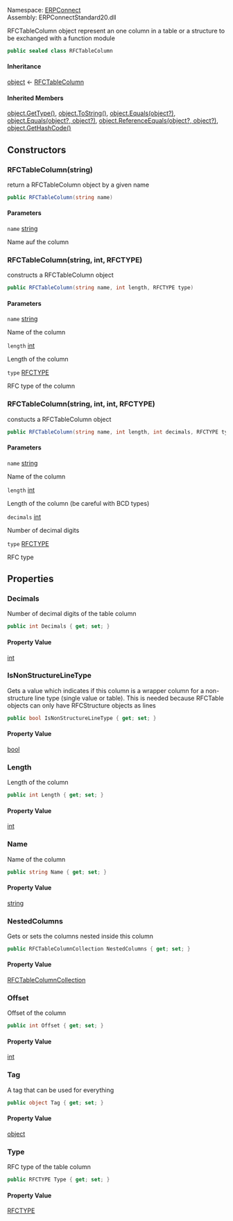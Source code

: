 Namespace: [ERPConnect](../)\
Assembly: ERPConnectStandard20.dll

RFCTableColumn object represent an one column in a table or a structure to be exchanged with a function module

```csharp
public sealed class RFCTableColumn

```

#### Inheritance

[object](https://learn.microsoft.com/dotnet/api/system.object) ← [RFCTableColumn](./)

#### Inherited Members

[object.GetType()](https://learn.microsoft.com/dotnet/api/system.object.gettype), [object.ToString()](https://learn.microsoft.com/dotnet/api/system.object.tostring), [object.Equals(object?)](<https://learn.microsoft.com/dotnet/api/system.object.equals#system-object-equals(system-object)>), [object.Equals(object?, object?)](<https://learn.microsoft.com/dotnet/api/system.object.equals#system-object-equals(system-object-system-object)>), [object.ReferenceEquals(object?, object?)](https://learn.microsoft.com/dotnet/api/system.object.referenceequals), [object.GetHashCode()](https://learn.microsoft.com/dotnet/api/system.object.gethashcode)

## Constructors

### RFCTableColumn(string)

return a RFCTableColumn object by a given name

```csharp
public RFCTableColumn(string name)

```

#### Parameters

`name` [string](https://learn.microsoft.com/dotnet/api/system.string)

Name auf the column

### RFCTableColumn(string, int, RFCTYPE)

constructs a RFCTableColumn object

```csharp
public RFCTableColumn(string name, int length, RFCTYPE type)

```

#### Parameters

`name` [string](https://learn.microsoft.com/dotnet/api/system.string)

Name of the column

`length` [int](https://learn.microsoft.com/dotnet/api/system.int32)

Length of the column

`type` [RFCTYPE](../ERPConnect.RFCTYPE/)

RFC type of the column

### RFCTableColumn(string, int, int, RFCTYPE)

constucts a RFCTableColumn object

```csharp
public RFCTableColumn(string name, int length, int decimals, RFCTYPE type)

```

#### Parameters

`name` [string](https://learn.microsoft.com/dotnet/api/system.string)

Name of the column

`length` [int](https://learn.microsoft.com/dotnet/api/system.int32)

Length of the column (be careful with BCD types)

`decimals` [int](https://learn.microsoft.com/dotnet/api/system.int32)

Number of decimal digits

`type` [RFCTYPE](../ERPConnect.RFCTYPE/)

RFC type

## Properties

### Decimals

Number of decimal digits of the table column

```csharp
public int Decimals { get; set; }

```

#### Property Value

[int](https://learn.microsoft.com/dotnet/api/system.int32)

### IsNonStructureLineType

Gets a value which indicates if this column is a wrapper column for a non-structure line type (single value or table). This is needed because RFCTable objects can only have RFCStructure objects as lines

```csharp
public bool IsNonStructureLineType { get; set; }

```

#### Property Value

[bool](https://learn.microsoft.com/dotnet/api/system.boolean)

### Length

Length of the column

```csharp
public int Length { get; set; }

```

#### Property Value

[int](https://learn.microsoft.com/dotnet/api/system.int32)

### Name

Name of the column

```csharp
public string Name { get; set; }

```

#### Property Value

[string](https://learn.microsoft.com/dotnet/api/system.string)

### NestedColumns

Gets or sets the columns nested inside this column

```csharp
public RFCTableColumnCollection NestedColumns { get; set; }

```

#### Property Value

[RFCTableColumnCollection](../ERPConnect.RFCTableColumnCollection/)

### Offset

Offset of the column

```csharp
public int Offset { get; set; }

```

#### Property Value

[int](https://learn.microsoft.com/dotnet/api/system.int32)

### Tag

A tag that can be used for everything

```csharp
public object Tag { get; set; }

```

#### Property Value

[object](https://learn.microsoft.com/dotnet/api/system.object)

### Type

RFC type of the table column

```csharp
public RFCTYPE Type { get; set; }

```

#### Property Value

[RFCTYPE](../ERPConnect.RFCTYPE/)

